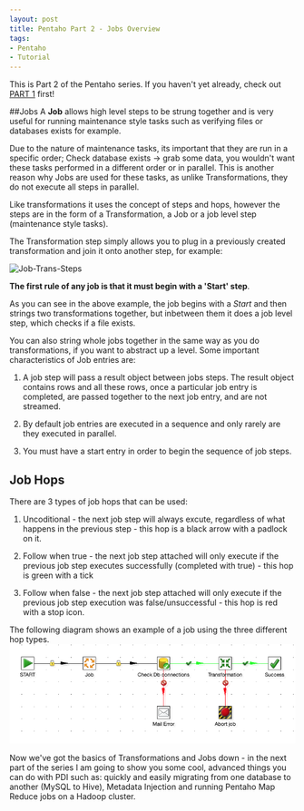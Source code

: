 ```yaml
---
layout: post
title: Pentaho Part 2 - Jobs Overview
tags:
- Pentaho
- Tutorial
---
```


This is Part 2 of the Pentaho series. If you haven't yet already, check out [PART 1](http://gavlaaaaaaaa.github.io/Pentaho-Transformations-Overview/) first!

##Jobs
A **Job** allows high level steps to be strung together and is very useful for running maintenance style tasks such as verifying files or databases exists for example.

Due to the nature of maintenance tasks, its important that they are run in a specific order; Check database exists -> grab some data, you wouldn't want these tasks performed in a different order or in parallel. This is another reason why Jobs are used for these tasks, as unlike Transformations, they do not execute all steps in parallel.

Like transformations it uses the concept of steps and hops, however the steps are in the form of a Transformation, a Job or a job level step (maintenance style tasks).

The Transformation step simply allows you to plug in a previously created transformation and join it onto another step, for example:

![Job-Trans-Steps](http://wiki.pentaho.com/download/attachments/8291384/transformation_diagram_revised.jpg?version=1&modificationDate=1214485137000)

**The first rule of any job is that it must begin with a 'Start' step**.

As you can see in the above example, the job begins with a *Start* and then strings two transformations together, but inbetween them
it does a job level step, which checks if a file exists.

You can also string whole jobs together in the same way as you do transformations, if you want to abstract up a level. Some important characteristics of Job entries are:

1. A job step will pass a result object between jobs steps. The result object contains rows and all these rows, once a particular job entry is completed, are passed together to the next job entry, and are not streamed.

2. By default job entries are executed in a sequence and only rarely are they executed in parallel.

3. You must have a start entry in order to begin the sequence of job steps.

## Job Hops
There are 3 types of job hops that can be used:

1. Uncoditional - the next job step will always excute, regardless of what happens in the previous step - this hop is a black arrow with a padlock on it.

2. Follow when true - the next job step attached will only execute if the previous job step executes successfully (completed with true) - this hop is green with a tick

3. Follow when false - the next job step attached will only execute if the previous job step execution was false/unsuccessful - this hop is red with a stop icon.


The following diagram shows an example of a job using the three different hop types.
![Job Hops](../images/Pentaho/job_hops.png)


Now we've got the basics of Transformations and Jobs down - in the next part of the series I am going to show you some cool, advanced things you can do with PDI such as: quickly and easily migrating from one database to another (MySQL to Hive), Metadata Injection and running Pentaho Map Reduce jobs on a Hadoop cluster.
